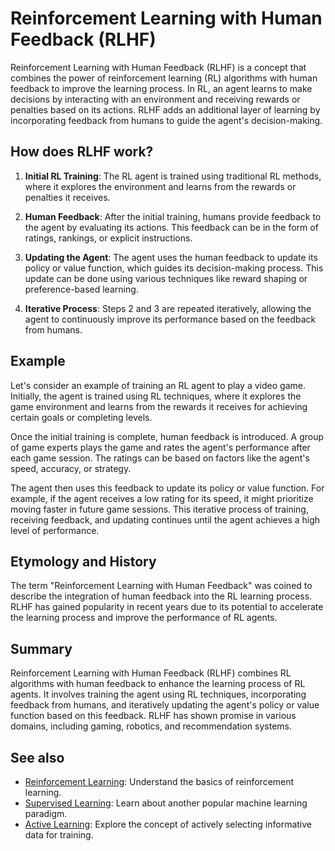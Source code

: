 # Reinforcement Learning with Human Feedback (RLHF)

Reinforcement Learning with Human Feedback (RLHF) is a concept that combines
the power of reinforcement learning (RL) algorithms with human feedback to
improve the learning process. In RL, an agent learns to make decisions by
interacting with an environment and receiving rewards or penalties based on
its actions. RLHF adds an additional layer of learning by incorporating
feedback from humans to guide the agent's decision-making.

## How does RLHF work?

1. **Initial RL Training**: The RL agent is trained using traditional RL
   methods, where it explores the environment and learns from the rewards or
   penalties it receives.

2. **Human Feedback**: After the initial training, humans provide feedback to
   the agent by evaluating its actions. This feedback can be in the form of
   ratings, rankings, or explicit instructions.

3. **Updating the Agent**: The agent uses the human feedback to update its
   policy or value function, which guides its decision-making process. This
   update can be done using various techniques like reward shaping or
   preference-based learning.

4. **Iterative Process**: Steps 2 and 3 are repeated iteratively, allowing the
   agent to continuously improve its performance based on the feedback from
   humans.

## Example

Let's consider an example of training an RL agent to play a video game. Initially,
the agent is trained using RL techniques, where it explores the game environment
and learns from the rewards it receives for achieving certain goals or completing
levels.

Once the initial training is complete, human feedback is introduced. A group of
game experts plays the game and rates the agent's performance after each game
session. The ratings can be based on factors like the agent's speed, accuracy,
or strategy.

The agent then uses this feedback to update its policy or value function. For
example, if the agent receives a low rating for its speed, it might prioritize
moving faster in future game sessions. This iterative process of training,
receiving feedback, and updating continues until the agent achieves a high level
of performance.

## Etymology and History

The term "Reinforcement Learning with Human Feedback" was coined to describe the
integration of human feedback into the RL learning process. RLHF has gained
popularity in recent years due to its potential to accelerate the learning
process and improve the performance of RL agents.

## Summary

Reinforcement Learning with Human Feedback (RLHF) combines RL algorithms with
human feedback to enhance the learning process of RL agents. It involves
training the agent using RL techniques, incorporating feedback from humans, and
iteratively updating the agent's policy or value function based on this feedback.
RLHF has shown promise in various domains, including gaming, robotics, and
recommendation systems.

## See also

- [Reinforcement Learning](?concept=reinforcement+learning&specialist_role=ML+Engineer&target_audience=Software+developer):
  Understand the basics of reinforcement learning.
- [Supervised Learning](?concept=supervised+learning&specialist_role=ML+Engineer&target_audience=Software+developer):
  Learn about another popular machine learning paradigm.
- [Active Learning](?concept=active+learning&specialist_role=ML+Engineer&target_audience=Software+developer):
  Explore the concept of actively selecting informative data for training.